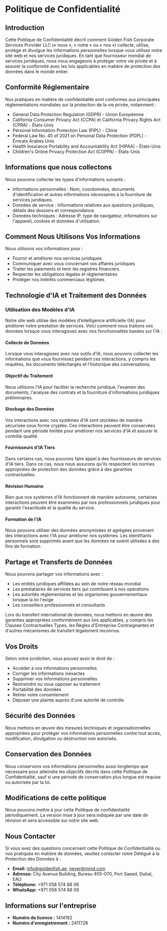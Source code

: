 # Politique de Confidentialité

## Introduction

Cette Politique de Confidentialité décrit comment Golden Fish Corporate Services Provider LLC (« nous », « notre » ou « nos ») collecte, utilise, protège et divulgue les informations personnelles lorsque vous utilisez notre site web et nos services juridiques. En tant que fournisseur mondial de services juridiques, nous nous engageons à protéger votre vie privée et à assurer la conformité avec les lois applicables en matière de protection des données dans le monde entier.

## Conformité Réglementaire

Nos pratiques en matière de confidentialité sont conformes aux principales réglementations mondiales sur la protection de la vie privée, notamment :

- General Data Protection Regulation (GDPR) - Union Européenne
- California Consumer Privacy Act (CCPA) et California Privacy Rights Act (CPRA) - États-Unis
- Personal Information Protection Law (PIPL) - Chine
- Federal Law No. 45 of 2021 on Personal Data Protection (PDPL) - Émirats Arabes Unis
- Health Insurance Portability and Accountability Act (HIPAA) - États-Unis
- Children's Online Privacy Protection Act (COPPA) - États-Unis

## Informations que nous collectons

Nous pouvons collecter les types d'informations suivants :

- Informations personnelles : Nom, coordonnées, documents d'identification et autres informations nécessaires à la fourniture de services juridiques.
- Données de service : Informations relatives aux questions juridiques, détails des dossiers et correspondance.
- Données techniques : Adresse IP, type de navigateur, informations sur l'appareil, cookies et données d'utilisation.

## Comment Nous Utilisons Vos Informations

Nous utilisons vos informations pour :

- Fournir et améliorer nos services juridiques
- Communiquer avec vous concernant vos affaires juridiques
- Traiter les paiements et tenir les registres financiers
- Respecter les obligations légales et réglementaires
- Protéger nos intérêts commerciaux légitimes

## Technologie d'IA et Traitement des Données

### Utilisation des Modèles d'IA

Notre site web utilise des modèles d'intelligence artificielle (IA) pour améliorer notre prestation de services. Voici comment nous traitons vos données lorsque vous interagissez avec nos fonctionnalités basées sur l'IA :

#### Collecte de Données

Lorsque vous interagissez avec nos outils d'IA, nous pouvons collecter les informations que vous fournissez pendant ces interactions, y compris les requêtes, les documents téléchargés et l'historique des conversations.

#### Objectif du Traitement

Nous utilisons l'IA pour faciliter la recherche juridique, l'examen des documents, l'analyse des contrats et la fourniture d'informations juridiques préliminaires.

#### Stockage des Données

Vos interactions avec nos systèmes d'IA sont stockées de manière sécurisée sous forme cryptée. Ces interactions peuvent être conservées pendant une période limitée pour améliorer nos services d'IA et assurer le contrôle qualité.

#### Fournisseurs d'IA Tiers

Dans certains cas, nous pouvons faire appel à des fournisseurs de services d'IA tiers. Dans ce cas, nous nous assurons qu'ils respectent les normes appropriées de protection des données grâce à des garanties contractuelles.

#### Révision Humaine

Bien que nos systèmes d'IA fonctionnent de manière autonome, certaines interactions peuvent être examinées par nos professionnels juridiques pour garantir l'exactitude et la qualité du service.

#### Formation de l'IA

Nous pouvons utiliser des données anonymisées et agrégées provenant des interactions avec l'IA pour améliorer nos systèmes. Les identifiants personnels sont supprimés avant que les données ne soient utilisées à des fins de formation.

## Partage et Transferts de Données

Nous pouvons partager vos informations avec :

- Les entités juridiques affiliées au sein de notre réseau mondial
- Les prestataires de services tiers qui contribuent à nos opérations
- Les autorités réglementaires et les organismes gouvernementaux lorsque la loi l'exige
- Les conseillers professionnels et consultants

Lors du transfert international de données, nous mettons en œuvre des garanties appropriées conformément aux lois applicables, y compris les Clauses Contractuelles Types, les Règles d'Entreprise Contraignantes et d'autres mécanismes de transfert légalement reconnus.

## Vos Droits

Selon votre juridiction, vous pouvez avoir le droit de :

- Accéder à vos informations personnelles
- Corriger les informations inexactes
- Supprimer vos informations personnelles
- Restreindre ou vous opposer au traitement
- Portabilité des données
- Retirer votre consentement
- Déposer une plainte auprès d'une autorité de contrôle

## Sécurité des Données

Nous mettons en œuvre des mesures techniques et organisationnelles appropriées pour protéger vos informations personnelles contre tout accès, modification, divulgation ou destruction non autorisés.

## Conservation des Données

Nous conservons vos informations personnelles aussi longtemps que nécessaire pour atteindre les objectifs décrits dans cette Politique de Confidentialité, sauf si une période de conservation plus longue est requise ou autorisée par la loi.

## Modifications de cette politique

Nous pouvons mettre à jour cette Politique de confidentialité périodiquement. La version mise à jour sera indiquée par une date de révision et sera accessible sur notre site web.

## Nous Contacter

Si vous avez des questions concernant cette Politique de Confidentialité ou nos pratiques en matière de données, veuillez contacter notre Délégué à la Protection des Données à :

- **Email:** info@goldenfish.ae, never@mind.com
- **Adresse:** City Avenue Building, Bureau 405-070, Port Saeed, Dubaï, EAU
- **Téléphone:** +971 058 574 88 06
- **WhatsApp:** +971 058 574 88 06

## Informations sur l'entreprise

- **Numéro de licence :** 1414192
- **Numéro d'enregistrement :** 2411728

<ContactFormModalNav  buttonClass="alt"/>